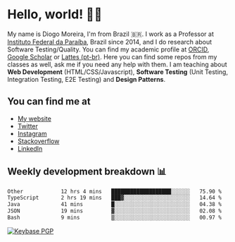 # Hello, world! 👋🏻

My name is Diogo Moreira, I'm from Brazil 🇧🇷. I work as a Professor at [Instituto Federal da Paraíba](https://ifpb.edu.br), Brazil since 2014, and I do research about Software Testing/Quality. You can find my academic profile at [ORCID](https://orcid.org/0000-0003-1803-6565), [Google Scholar](https://scholar.google.com.br/citations?hl=pt-BR&user=DlSdlvEAAAAJ) or [Lattes (pt-br)](http://buscatextual.cnpq.br/buscatextual/visualizacv.do?id=K4384159A1). Here you can find some repos from my classes as well, ask me if you need any help with them. I am teaching about **Web Development** (HTML/CSS/Javascript), **Software Testing** (Unit Testing, Integration Testing, E2E Testing) and **Design Patterns**.

## You can find me at
- [My website](https://diogodmoreira.com)
- [Twitter](https://twitter.com/diogodmoreira)
- [Instagram](https://instagram.com/diogo.dmoreira)
- [Stackoverflow](https://stackoverflow.com/users/1541533/diogo-moreira)
- [LinkedIn](https://linkedin.com/in/diogodmoreira)

## Weekly development breakdown 📊

<!--START_SECTION:waka-->

```txt
Other            12 hrs 4 mins   ███████████████████░░░░░░   75.90 %
TypeScript       2 hrs 19 mins   ███▓░░░░░░░░░░░░░░░░░░░░░   14.64 %
Java             41 mins         █░░░░░░░░░░░░░░░░░░░░░░░░   04.38 %
JSON             19 mins         ▓░░░░░░░░░░░░░░░░░░░░░░░░   02.08 %
Bash             9 mins          ▒░░░░░░░░░░░░░░░░░░░░░░░░   00.97 %
```

<!--END_SECTION:waka-->

[![Keybase PGP](https://img.shields.io/keybase/pgp/diogomoreira?style=flat-square)](https://keybase.io/diogomoreira)
